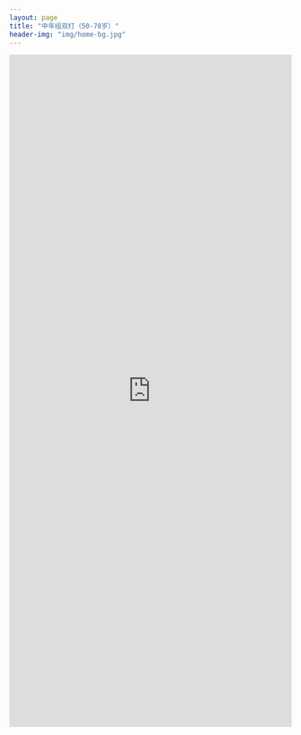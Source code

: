```yaml
---
layout: page
title: "中年组双打（50-70岁）"
header-img: "img/home-bg.jpg"
---
```


<iframe src="https://challonge.com/actc2022ds/module" width="100%" height="1200" frameborder="0" scrolling="auto" allowtransparency="true"></iframe>
